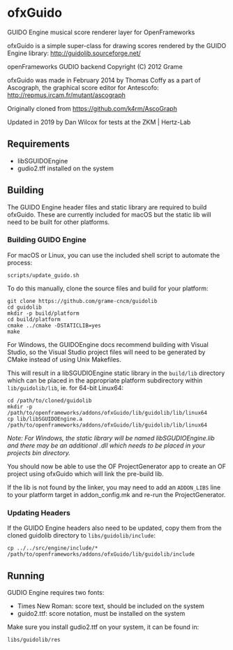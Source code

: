 ofxGuido
========

GUIDO Engine musical score renderer layer for OpenFrameworks

ofxGuido is a simple super-class for drawing scores rendered by the GUIDO Engine
library: http://guidolib.sourceforge.net/

openFrameworks GUDIO backend Copyright (C) 2012 Grame

ofxGuido was made in February 2014 by Thomas Coffy as a part of Ascograph,
the graphical score editor for Antescofo: http://repmus.ircam.fr/mutant/ascograph

Originally cloned from https://github.com/k4rm/AscoGraph

Updated in 2019 by Dan Wilcox for tests at the ZKM | Hertz-Lab

Requirements
------------

* libSGUIDOEngine
* gudio2.tff installed on the system

Building
--------

The GUIDO Engine header files and static library are required to build ofxGuido.
These are currently included for macOS but the static lib will need to be built
for other platforms.

### Building GUIDO Engine

For macOS or Linux, you can use the included shell script to automate the
process:

    scripts/update_guido.sh

To do this manually, clone the source files and build for your platform:

~~~
git clone https://github.com/grame-cncm/guidolib
cd guidolib
mkdir -p build/platform
cd build/platform
cmake ../cmake -DSTATICLIB=yes
make
~~~

For Windows, the GUIDOEngine docs recommend building with Visual Studio,
so the Visual Studio project files will need to be generated by CMake instead
of using Unix Makefiles.

This will result in a libSGUDIOEngine static library in the `build/lib`
directory which can be placed in the appropriate platform subdirectory within
`lib/guidolib/lib`, ie. for 64-bit Linux64:

~~~
cd /path/to/cloned/guidolib
mkdir -p /path/to/openframeworks/addons/ofxGuido/lib/guidolib/lib/linux64
cp lib/libSGUIDOEngine.a /path/to/openframeworks/addons/ofxGuido/lib/guidolib/lib/linux64     
~~~

*Note: For Windows, the static library will be named libSGUDIOEngine.lib and
there may be an additional .dll which needs to be placed in your projects bin
directory.*

You should now be able to use the OF ProjectGenerator app to create an OF
project using ofxGuido which will link the pre-build lib.

If the lib is not found by the linker, you may need to add an `ADDON_LIBS` line
to your platform target in addon_config.mk and re-run the ProjectGenerator.

### Updating Headers

If the GUIDO Engine headers also need to be updated, copy them from the cloned
guidolib directory to `libs/guidolib/include`:

~~~
cp ../../src/engine/include/* /path/to/openframeworks/addons/ofxGuido/lib/guidolib/include
~~~

Running
-------

GUDIO Engine requires two fonts:

* Times New Roman: score text, should be included on the system
* guido2.ttf: score notation, must be installed on the system

Make sure you install gudio2.ttf on your system, it can be found in:

    libs/guidolib/res
